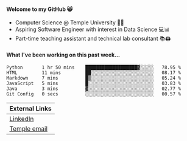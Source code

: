 #### Welcome to my GitHub 😸
  * Computer Science @ Temple University 🍒🦉
  * Aspiring Software Engineer with interest in Data Science 💻📊
  * Part-time teaching assistant and technical lab consultant 📚🖨️

#### What I've been working on this past week...
<!--START_SECTION:waka-->

```text
Python       1 hr 50 mins    ███████████████████▓░░░░░   78.95 %
HTML         11 mins         ██░░░░░░░░░░░░░░░░░░░░░░░   08.17 %
Markdown     7 mins          █▒░░░░░░░░░░░░░░░░░░░░░░░   05.24 %
JavaScript   5 mins          █░░░░░░░░░░░░░░░░░░░░░░░░   03.83 %
Java         3 mins          ▓░░░░░░░░░░░░░░░░░░░░░░░░   02.77 %
Git Config   0 secs          ░░░░░░░░░░░░░░░░░░░░░░░░░   00.57 %
```

<!--END_SECTION:waka-->

| External Links | 
| -------------- | 
| [LinkedIn](https://linkedin.com/in/shullender) |
| [Temple email](mailto:stephull@temple.edu) |

